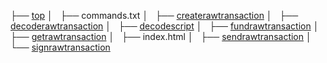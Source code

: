 ├── [top](../)
│   ├── commands.txt
│   ├── [createrawtransaction](./#!createrawtransaction.md)
│   ├── [decoderawtransaction](./#!decoderawtransaction.md)
│   ├── [decodescript](./#!decodescript.md)
│   ├── [fundrawtransaction](./#!fundrawtransaction.md)
│   ├── [getrawtransaction](./#!getrawtransaction.md)
│   ├── index.html
│   ├── [sendrawtransaction](./#!sendrawtransaction.md)
│   └── [signrawtransaction](./#!signrawtransaction.md)
